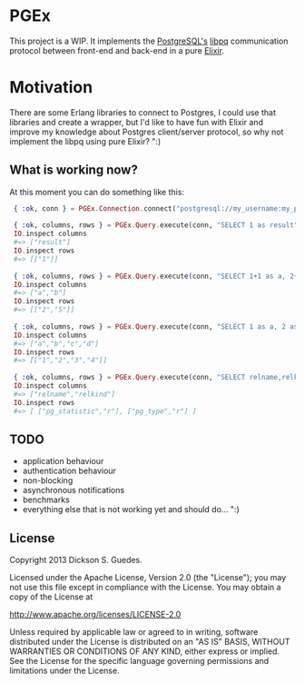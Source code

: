 # PGEx

This project is a WIP. It implements the [PostgreSQL's](http://www.postgresql.org/) [libpq](http://www.postgresql.org/docs/9.2/static/protocol.html) communication protocol between front-end and back-end in a pure [Elixir](http://elixir-lang.org/).

# Motivation

There are some Erlang libraries to connect to Postgres, I could use that libraries and create a wrapper, but I'd like to have fun with Elixir and improve my knowledge about Postgres client/server protocol, so why not implement the libpq using pure Elixir? ":)

## What is working now?

At this moment you can do something like this:

```elixir
 { :ok, conn } = PGEx.Connection.connect("postgresql://my_username:my_password@localhost:5432/my_database")
 
 { :ok, columns, rows } = PGEx.Query.execute(conn, "SELECT 1 as result")
 IO.inspect columns 
 #=> ["result"]
 IO.inspect rows
 #=> [["1"]]
 
 { :ok, columns, rows } = PGEx.Query.execute(conn, "SELECT 1+1 as a, 2+3 as b")
 IO.inspect columns 
 #=> ["a","b"]
 IO.inspect rows 
 #=> [["2","5"]]
 
 { :ok, columns, rows } = PGEx.Query.execute(conn, "SELECT 1 as a, 2 as b, 3 as c, 4 as d")
 IO.inspect columns 
 #=> ["a","b","c","d"]
 IO.inspect rows 
 #=> [["1","2","3","4"]]
 
 { :ok, columns, rows } = PGEx.Query.execute(conn, "SELECT relname,relkind FROM pg_class LIMIT 2")
 IO.inspect columns
 #=> ["relname","relkind"]
 IO.inspect rows 
 #=> [ ["pg_statistic","r"], ["pg_type","r"] ]
```

## TODO

* application behaviour
* authentication behaviour
* non-blocking
* asynchronous notifications
* benchmarks
* everything else that is not working yet and should do... ":)

## License

Copyright 2013 Dickson S. Guedes.

Licensed under the Apache License, Version 2.0 (the "License");
you may not use this file except in compliance with the License.
You may obtain a copy of the License at

http://www.apache.org/licenses/LICENSE-2.0

Unless required by applicable law or agreed to in writing, software
distributed under the License is distributed on an "AS IS" BASIS,
WITHOUT WARRANTIES OR CONDITIONS OF ANY KIND, either express or implied.
See the License for the specific language governing permissions and
limitations under the License.
